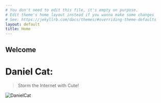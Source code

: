 ```yaml
---
# You don't need to edit this file, it's empty on purpose.
# Edit theme's home layout instead if you wanna make some changes
# See: https://jekyllrb.com/docs/themes/#overriding-theme-defaults
layout: default
title: Home
---
```

## Welcome


# Daniel Cat: 
>Storm the Internet with Cute!

![DanielCat](http://mizioko.github.io/images/gifs/20170816_004403.gif)

